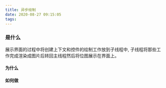 ```yaml
---
title: 异步绘制
date: 2020-08-27 09:15:05
tags:
---
```


### 是什么

展示界面的过程中将创建上下文和控件的绘制工作放到子线程中, 子线程将那些工作完成渲染成图片后转回主线程然后将位图展示在界面上。

#### 为什么

#### 如何做